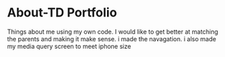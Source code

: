 # About-TD Portfolio
Things about me using my own code.
I would like to get better at matching the parents and making it make sense.
i made the navagation.
i also made my media query screen to meet iphone size